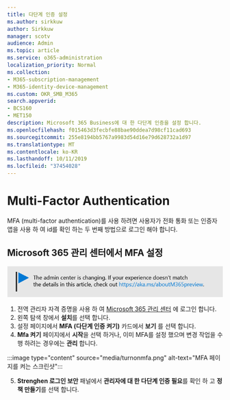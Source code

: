 ```yaml
---
title: 다단계 인증 설정
ms.author: sirkkuw
author: Sirkkuw
manager: scotv
audience: Admin
ms.topic: article
ms.service: o365-administration
localization_priority: Normal
ms.collection:
- M365-subscription-management
- M365-identity-device-management
ms.custom: OKR_SMB_M365
search.appverid:
- BCS160
- MET150
description: Microsoft 365 Business에 대 한 다단계 인증을 설정 합니다.
ms.openlocfilehash: f015463d3fecbfe88bae90ddea7d98cf11cad693
ms.sourcegitcommit: 255e8194bb5767a9983d54d16e79d628732a1d97
ms.translationtype: MT
ms.contentlocale: ko-KR
ms.lasthandoff: 10/11/2019
ms.locfileid: "37454028"
---
```

# <a name="multi-factor-authentication"></a>Multi-Factor Authentication

MFA (multi-factor authentication)를 사용 하려면 사용자가 전화 통화 또는 인증자 앱을 사용 하 여 id를 확인 하는 두 번째 방법으로 로그인 해야 합니다.

## <a name="set-up-mfa-in-the-microsoft-365-admin-center"></a>Microsoft 365 관리 센터에서 MFA 설정

[![레이블-관리 센터가 변경 중 이며 aka.ms/aboutM365preview에서 자세한 내용을 확인할 수 있습니다.](media/m365admincenterchanging.png)](https://docs.microsoft.com/office365/admin/microsoft-365-admin-center-preview)

1. 전역 관리자 자격 증명을 사용 하 여 [Microsoft 365 관리 센터](https://admin.microsoft.com) 에 로그인 합니다. 
2. 왼쪽 탐색 창에서 **설치**를 선택 합니다.
3. 설정 페이지에서 **MFA (다단계 인증 켜기)** 카드에서 **보기** 를 선택 합니다.
4. **Mfa 켜기** 페이지에서 **시작**을 선택 하거나, 이미 MFA를 설정 했으며 변경 작업을 수행 하려는 경우에는 **관리** 합니다. 

  :::image type="content" source="media/turnonmfa.png" alt-text="MFA 페이지를 켜는 스크린샷":::

5. **Strenghen 로그인 보안** 패널에서 **관리자에 대 한 다단계 인증 필요**를 확인 하 고 **정책 만들기**를 선택 합니다.
